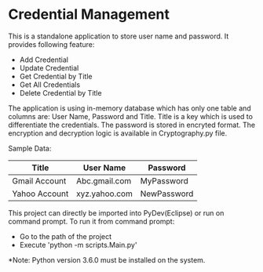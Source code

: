 # Credential Management

This is a standalone application to store user name and password. It provides following feature:

 - Add Credential
 - Update Credential
 - Get Credential by Title
 - Get All Credentials
 - Delete Credential by Title

The application is using in-memory database which has only one table and columns are: User Name, Password and Title. Title is a key which is used to differentiate the credentials. The password is stored in encryted format. The encryption and decryption logic is available in Cryptography.py file.

Sample Data:

| Title | User Name | Password |
| ----- | --------- | -------- |
| Gmail Account | Abc.gmail.com | MyPassword |
| Yahoo Account | xyz.yahoo.com | NewPassword |

This project can directly be imported into PyDev(Eclipse) or run on command prompt.
To run it from command prompt: 
 - Go to the path of the project
 - Execute 'python -m scripts.Main.py'
 
 *Note: Python version 3.6.0 must be installed on the system.
 
